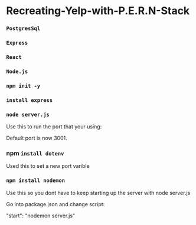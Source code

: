 # Recreating-Yelp-with-P.E.R.N-Stack

### `PostgresSql`

### `Express`

### `React`

### `Node.js`

### `npm init -y`

### `install express`

### `node server.js` 

Use this to run the port that your using:

Default port is now 3001. 

### npm `install dotenv`

Used this to set a new port varible 

### `npm install nodemon`

Use this so you dont have to keep starting up the server
with node server.js


Go into package.json and change script:

"start": "nodemon server.js"
